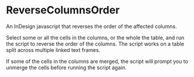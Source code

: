 # ReverseColumnsOrder
An InDesign javascript that reverses the order of the affected columns.

Select some or all the cells in the columns, or the whole the table, and run the script to reverse the order of the columns. The script works on a table split across multiple linked text frames.

If some of the cells in the columns are merged, the script will prompt you to unmerge the cells before running the script again.

